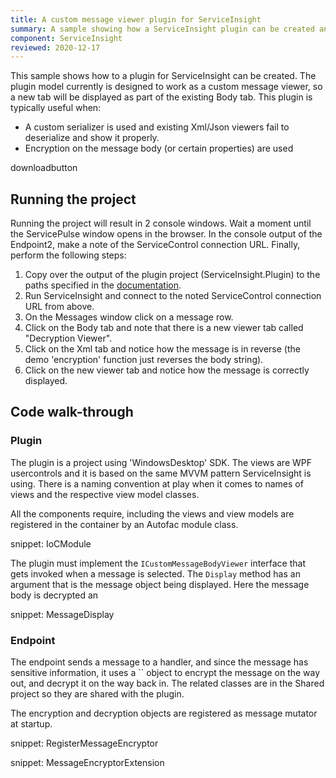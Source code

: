 ```yaml
---
title: A custom message viewer plugin for ServiceInsight
summary: A sample showing how a ServiceInsight plugin can be created and used to custom format the displayed messages.
component: ServiceInsight
reviewed: 2020-12-17
---
```


This sample shows how to a plugin for ServiceInsight can be created. The plugin model currently is designed to work as a custom message viewer, so a new tab will be displayed as part of the existing Body tab. This plugin is typically useful when:

- A custom serializer is used and existing Xml/Json viewers fail to deserialize and show it properly.
- Encryption on the message body (or certain properties) are used

downloadbutton


## Running the project

Running the project will result in 2 console windows. Wait a moment until the ServicePulse window opens in the browser. In the console output of the Endpoint2, make a note of the ServiceControl connection URL. Finally, perform the following steps:

 1. Copy over the output of the plugin project (ServiceInsight.Plugin) to the paths specified in the [documentation](/serviceinsight/custom-message-viewers.md).
 2. Run ServiceInsight and connect to the noted ServiceControl connection URL from above.
 3. On the Messages window click on a message row.
 4. Click on the Body tab and note that there is a new viewer tab called "Decryption Viewer".
 5. Click on the Xml tab and notice how the message is in reverse (the demo 'encryption' function just reverses the body string).
 6. Click on the new viewer tab and notice how the message is correctly displayed.

## Code walk-through 


### Plugin

The plugin is a project using 'WindowsDesktop' SDK. The views are WPF usercontrols and it is based on the same MVVM pattern ServiceInsight is using. There is a naming convention at play when it comes to names of views and the respective view model classes.

All the components require, including the views and view models are registered in the container by an Autofac module class.
	
snippet: IoCModule

The plugin must implement the `ICustomMessageBodyViewer` interface that gets invoked when a message is selected. The `Display` method has an argument that is the message object being displayed. Here the message body is decrypted an

snippet: MessageDisplay

### Endpoint

The endpoint sends a message to a handler, and since the message has sensitive information, it uses a `` object to encrypt the message on the way out, and decrypt it on the way back in. The related classes are in the Shared project so they are shared with the plugin.

The encryption and decryption objects are registered as message mutator at startup.
 
snippet: RegisterMessageEncryptor

snippet: MessageEncryptorExtension
